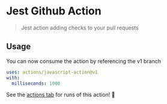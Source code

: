 # Jest Github Action

> Jest action adding checks to your pull requests

## Usage

You can now consume the action by referencing the v1 branch

```yaml
uses: actions/javascript-action@v1
with:
  milliseconds: 1000
```

See the [actions tab](https://github.com/mattallty/jest-github-action/actions) for runs of this action! :rocket:
